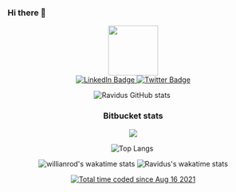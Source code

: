 ### Hi there 👋
<div id="header" align="center">
  <img src="https://media.giphy.com/media/M9gbBd9nbDrOTu1Mqx/giphy.gif" width="100"/>
</div>
<div id="badges"align="center">
  <a href="https://www.linkedin.com/in/rvdrover/">
    <img src="https://img.shields.io/badge/LinkedIn-blue?style=for-the-badge&logo=linkedin&logoColor=white" alt="LinkedIn Badge"/>
  </a>
  
 
  <a href="https://twitter.com/rvdrover">
    <img src="https://img.shields.io/badge/Twitter-blue?style=for-the-badge&logo=twitter&logoColor=white" alt="Twitter Badge"/>
  </a>
</div>


<div id="aa"align="center">

![Ravidus GitHub stats](https://stat-rvdrover.vercel.app/api?username=rvdrover&count_private=true&show_icons=true&theme=tokyonight)&nbsp;

### Bitbucket stats
<a href="https://wakatime.com"><img src="https://wakatime.com/share/@rvdrover/deb0280a-d7c4-4443-b8e4-3ca189f22a24.png" /></a>

![Top Langs](https://stat-rvdrover.vercel.app/api/top-langs/?username=rvdrover&layout=compact&theme=tokyonight)&nbsp;


![willianrod's wakatime stats](https://stat-rvdrover.vercel.app/api/wakatime/?username=rvdrover&theme=tokyonight&layout=compact)
  ![Ravidus's wakatime stats](https://github-readme-stats.vercel.app/api/wakatime?username=rvdrover)

<a href="https://wakatime.com/@2b48b7c3-6e20-4952-ad0c-e5df5837c765"><img src="https://wakatime.com/badge/user/2b48b7c3-6e20-4952-ad0c-e5df5837c765.svg" alt="Total time coded since Aug 16 2021" /></a>
  </a>






              
